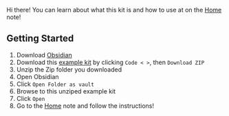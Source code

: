 Hi there! You can learn about what this kit is and how to use at on the [Home](./Home.md) note!

## Getting Started

1. Download [Obsidian](https://obsidian.md/) 
2. Download this [example kit](https://github.com/bmcilw1/obsidian-habit-tracker-example) by clicking `Code < >`, then `Download ZIP`
3. Unzip the Zip folder you downloaded
4. Open Obsidian
5. Click `Open Folder as vault`
6. Browse to this unziped example kit
7. Click `Open`
8. Go to the [Home](./Home.md) note and follow the instructions!